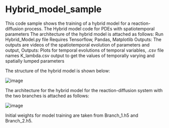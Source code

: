 # Hybrid_model_sample
This code sample shows the training of a hybrid model for a reaction-diffusion process.
The Hybrid model code for PDEs with spatiotemporal parameters The architecture of the hybrid model is attached as follows: Run Hybrid_Model.py file Requires Tensorflow, Pandas, Matplotlib Outputs: The outputs are videos of the spatiotemporal evolution of parameters and output, Outputs: Plots for temporal evolutions of temporal variables, .csv file names K_lambda.csv output to get the values of temporally varying and spatially lumped parameters

The structure of the hybrid model is shown below:

![image](https://github.com/user-attachments/assets/f328ec25-cda6-4519-a797-177ad39e870a)

The architecture for the hybrid model for the reaction-diffusion system with the two branches is attached as follows:

![image](https://github.com/user-attachments/assets/8d198603-bf9a-45ec-b4fc-a7c9da1931d1)

Initial weights for model training are taken from Branch_1.h5 and Branch_2.h5.
